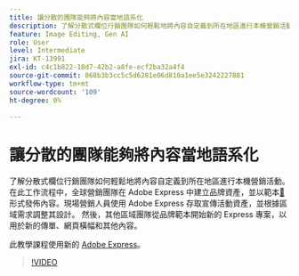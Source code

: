 ```yaml
---
title: 讓分散的團隊能夠將內容當地語系化
description: 了解分散式欄位行銷團隊如何輕鬆地將內容自定義到所在地區進行本機營銷活動
feature: Image Editing, Gen AI
role: User
level: Intermediate
jira: KT-13991
exl-id: c4c1b822-18d7-42b2-a8fe-ecf2ba32a4f4
source-git-commit: 068b3b3cc5c5d6281e06d810a1ee5e3242227881
workflow-type: tm+mt
source-wordcount: '109'
ht-degree: 0%

---
```


# 讓分散的團隊能夠將內容當地語系化

了解分散式欄位行銷團隊如何輕鬆地將內容自定義到所在地區進行本機營銷活動。 在此工作流程中，全球營銷團隊在 Adobe Express 中建立品牌資產，並以範本[&#128279;](create-templates.md)形式發佈內容。現場營銷人員使用 Adobe Express 存取宣傳活動資產，並根據區域需求調整其設計。 然後，其他區域團隊從品牌範本開始新的 Express 專案，以用於新的傳單、網頁橫幅和其他內容。

此教學課程使用新的 [Adobe Express](https://www.adobe.com/express/)。

>[!VIDEO](https://video.tv.adobe.com/v/3424391?quality=12&learn=on&hidetitle=true)
